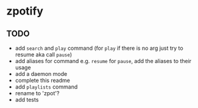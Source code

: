 # zpotify

## TODO
- add `search` and `play` command (for `play` if there is no arg just try to resume aka call `pause`)
- add aliases for command e.g. `resume` for `pause`, add the aliases to their usage
- add a daemon mode
- complete this readme
- add `playlists` command
- rename to 'zpot'?
- add tests
